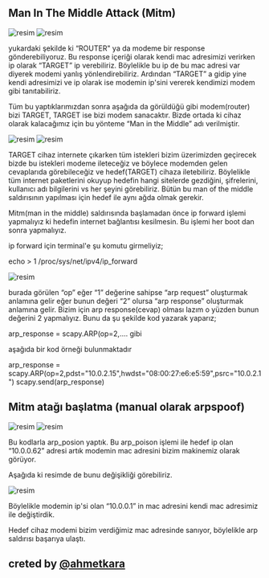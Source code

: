 

## Man In The Middle Attack (Mitm)

![resim](https://user-images.githubusercontent.com/18248422/176667863-f5ba04f5-7334-49a9-9f17-0aaea41b265a.png)
![resim](https://user-images.githubusercontent.com/18248422/176667877-7602ba31-27c1-4079-83c5-4ba4e7447104.png)

yukardaki şekilde ki “ROUTER" ya da modeme bir response gönderebiliyoruz. Bu response içeriği olarak kendi mac adresimizi verirken ip olarak “TARGET” ip verebiliriz. Böylelikle bu ip de bu mac adresi var diyerek modemi yanlış yönlendirebiliriz. Ardından “TARGET” a gidip yine kendi adresimizi ve ip olarak ise modemin ip'sini vererek kendimizi modem gibi tanıtabiliriz.
  
Tüm bu yaptıklarımızdan sonra aşağıda da görüldüğü gibi modem(router) bizi TARGET, TARGET ise bizi modem sanacaktır. Bizde ortada ki cihaz olarak kalacağımız için bu yönteme “Man in the Middle” adı verilmiştir.

![resim](https://user-images.githubusercontent.com/18248422/176667909-67d71ed3-8ae4-4e23-9ef0-e20647e8d0a8.png)
![resim](https://user-images.githubusercontent.com/18248422/176667925-7391d160-fe01-4b06-ae87-baa8fd625413.png)

TARGET cihaz internete çıkarken tüm istekleri bizim üzerimizden geçirecek bizde bu istekleri modeme ileteceğiz ve böylece modemden gelen cevaplarıda görebileceğiz ve hedef(TARGET) cihaza iletebiliriz. Böylelikle tüm internet paketlerini okuyup hedefin hangi sitelerde gezdiğini, şifrelerini, kullanıcı adı bilgilerini vs her şeyini görebiliriz. Bütün bu man of the middle saldırısının yapılması için hedef ile aynı ağda olmak gerekir. 

Mitm(man in the middle) saldırısında başlamadan önce ip forward işlemi yapmalıyız ki hedefin internet bağlantısı kesilmesin. Bu işlemi her boot dan sonra yapmalıyız.

ip forward için terminal'e şu komutu girmeliyiz;

echo > 1 /proc/sys/net/ipv4/ip_forward

![resim](https://user-images.githubusercontent.com/18248422/176667999-79cab0e9-d92b-4b81-899e-29bee824c68e.png)

burada görülen “op” eğer “1” değerine sahipse “arp request” oluşturmak anlamına gelir eğer bunun değeri “2” olursa “arp response” oluşturmak anlamına gelir. Bizim için arp response(cevap) olması lazım o yüzden bunun değerini 2 yapmalıyız. Bunu da şu şekilde kod yazarak yaparız;

arp_response = scapy.ARP(op=2,.... gibi

aşağıda bir kod örneği bulunmaktadır

arp_response = scapy.ARP(op=2,pdst="10.0.2.15",hwdst="08:00:27:e6:e5:59",psrc="10.0.2.1")
scapy.send(arp_response)
 
## Mitm atağı başlatma (manual olarak arpspoof)

![resim](https://user-images.githubusercontent.com/18248422/176668375-43d99f65-2142-4351-8dfb-ce0f4611d47a.png)
![resim](https://user-images.githubusercontent.com/18248422/176668390-b3e28aed-248c-4ca8-b12c-cc8d38737358.png)
 
Bu kodlarla arp_posion yaptık. Bu arp_poison işlemi ile hedef ip olan “10.0.0.62” adresi artık modemin mac adresini bizim makinemiz olarak görüyor.

Aşağıda ki resimde de bunu değişikliği görebiliriz.

![resim](https://user-images.githubusercontent.com/18248422/176668503-18c89da4-b687-4369-a1f6-7c5aba50616c.png)

Böylelikle modemin ip'si olan “10.0.0.1” in mac adresini kendi mac adresimiz ile değiştirdik. 
    
Hedef cihaz modemi bizim verdiğimiz mac adresinde sanıyor, böylelikle arp saldırısı başarıya ulaştı.

## creted by [@ahmetkara](https://github.com/ahmetQara)

